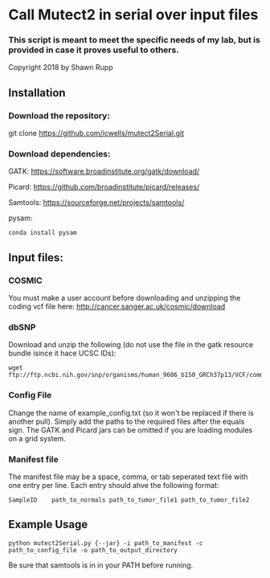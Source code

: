 # Call Mutect2 in serial over input files
### This script is meant to meet the specific needs of my lab, but is provided in case it proves useful to others.

Copyright 2018 by Shawn Rupp

## Installation
### Download the repository:

git clone https://github.com/icwells/mutect2Serial.git

### Download dependencies:

GATK: https://software.broadinstitute.org/gatk/download/ 

Picard: https://github.com/broadinstitute/picard/releases/ 

Samtools: https://sourceforge.net/projects/samtools/ 

pysam: 

	conda install pysam 

## Input files:

### COSMIC
You must make a user account before downloading and unzipping the coding vcf file here: http://cancer.sanger.ac.uk/cosmic/download 

### dbSNP
Download and unzip the following (do not use the file in the gatk resource bundle isince it hace UCSC IDs):

	wget ftp://ftp.ncbi.nih.gov/snp/organisms/human_9606_b150_GRCh37p13/VCF/common_all_20170710.vcf.gz 

### Config File 
Change the name of example_config.txt (so it won't be replaced if there is another pull). 
Simply add the paths to the required files after the equals sign. 
The GATK and Picard jars can be omitted if you are loading modules on a grid system. 

### Manifest file 
The manifest file may be a space, comma, or tab seperated text file with one entry per line. 
Each entry should ahve the following format: 

	SampleID	path_to_normals	path_to_tumor_file1	path_to_tumor_file2 

## Example Usage

	python mutect2Serial.py {--jar} -i path_to_manifest -c path_to_config_file -o path_to_output_directory

Be sure that samtools is in in your PATH before running.
